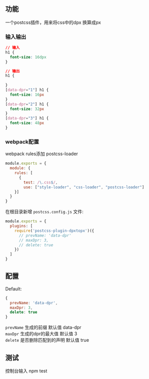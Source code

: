 ## 功能

一个postcss插件，用来将css中的dpx 换算成px

### 输入输出

```css
// 输入
h1 {
  font-size: 16dpx
}

// 输出
h1 {
  
}
[data-dpr="1"] h1 {
  font-size: 16px
}
[data-dpr="2"] h1 {
  font-size: 32px
}
[data-dpr="3"] h1 {
  font-size: 48px
}
```


### webpack配置
webpack rules添加 postcss-loader
```js
module.exports = {
  module: {
    rules: [
      {
        test: /\.css$/,
        use: ["style-loader", "css-loader", "postcss-loader"]
    }]
  }
}
```

在根目录新增 `postcss.config.js` 文件:

```js
module.exports = {
  plugins: [
    require('postcss-plugin-dpxtopx')({
      // prevName: 'data-dpr'
      // maxDpr: 3,
      // delete: true
    })
  ]
}
```

## 配置

Default:
```js
{
  prevName: 'data-dpr',
  maxDpr: 3,
  delete: true
}
```
`prevName` 生成的前缀  默认值 data-dpr  
`maxDpr`   生成的dpr的最大值  默认值 3  
`delete`   是否删除匹配到的声明  默认值 true  

## 测试
控制台输入 npm test